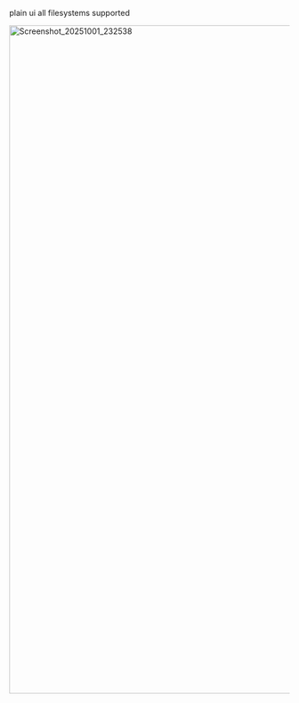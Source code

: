 plain ui all filesystems supported

<img width="1920" height="1200" alt="Screenshot_20251001_232538" src="https://github.com/user-attachments/assets/d979b2f9-4981-4c59-828b-4020d716d0a6" />
